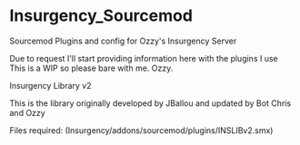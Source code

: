 # Insurgency_Sourcemod
Sourcemod Plugins and config for Ozzy's Insurgency Server

Due to request I'll start providing information here with the plugins I use
This is a WIP so please bare with me. Ozzy.

Insurgency Library v2

This is the library originally developed by JBallou and updated by Bot Chris and Ozzy

Files required:
(Insurgency/addons/sourcemod/plugins/INSLIBv2.smx)
